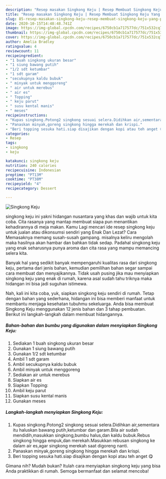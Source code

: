 ```yaml
---
description: "Resep masakan Singkong Keju | Resep Membuat Singkong Keju Yang Paling Enak"
title: "Resep masakan Singkong Keju | Resep Membuat Singkong Keju Yang Paling Enak"
slug: 85-resep-masakan-singkong-keju-resep-membuat-singkong-keju-yang-paling-enak
date: 2020-10-15T14:48:48.741Z
image: https://img-global.cpcdn.com/recipes/6750cb1a717577dc/751x532cq70/singkong-keju-foto-resep-utama.jpg
thumbnail: https://img-global.cpcdn.com/recipes/6750cb1a717577dc/751x532cq70/singkong-keju-foto-resep-utama.jpg
cover: https://img-global.cpcdn.com/recipes/6750cb1a717577dc/751x532cq70/singkong-keju-foto-resep-utama.jpg
author: Amelia Bradley
ratingvalue: 4
reviewcount: 11
recipeingredient:
- "1 buah singkong ukuran besar"
- "1 siung bawang putih"
- "1/2 sdt ketumbar"
- "1 sdt garam"
- "secukupnya kaldu bubuk"
- " minyak untuk menggoreng"
- " air untuk merebus"
- " air es"
- " Topping"
- " keju parut"
- " susu kental manis"
- " meses"
recipeinstructions:
- "Kupas singkong.Potong2 singkong sesuai selera.Didihkan air,sementara itu haluskan bawang putih,ketumbar dan garam.Bila air sudah mendidih,masukkan singkong,bumbu halus,dan kaldu bubuk.Rebus singkong hingga empuk,dan merekah.Masukkan rebusan singkong ke dalam air es,agar singkong merekah saat digoreng nanti."
- "Panaskan minyak,goreng singkong hingga merekah dan krispi."
- "Beri topping sesuka hati.siap disajikan dengan kopi atau teh anget 😋"
categories:
- Resep
tags:
- singkong
- keju

katakunci: singkong keju 
nutrition: 240 calories
recipecuisine: Indonesian
preptime: "PT13M"
cooktime: "PT38M"
recipeyield: "4"
recipecategory: Dessert

---
```



![Singkong Keju](https://img-global.cpcdn.com/recipes/6750cb1a717577dc/751x532cq70/singkong-keju-foto-resep-utama.jpg)


singkong keju ini yakni hidangan nusantara yang khas dan wajib untuk kita coba. Cita rasanya yang mantap membuat siapa pun menantikan kehadirannya di meja makan.
Kamu Lagi mencari ide resep singkong keju untuk jualan atau dikonsumsi sendiri yang Enak Dan Lezat? Cara Memasaknya memang susah-susah gampang. misalnya keliru mengolah maka hasilnya akan hambar dan bahkan tidak sedap. Padahal singkong keju yang enak seharusnya punya aroma dan cita rasa yang mampu memancing selera kita.



Banyak hal yang sedikit banyak mempengaruhi kualitas rasa dari singkong keju, pertama dari jenis bahan, kemudian pemilihan bahan segar sampai cara membuat dan menyajikannya. Tidak usah pusing jika mau menyiapkan singkong keju yang enak di rumah, karena asal sudah tahu triknya maka hidangan ini bisa jadi suguhan istimewa.


Nah, kali ini kita coba, yuk, siapkan singkong keju sendiri di rumah. Tetap dengan bahan yang sederhana, hidangan ini bisa memberi manfaat untuk membantu menjaga kesehatan tubuhmu sekeluarga. Anda bisa membuat Singkong Keju menggunakan 12 jenis bahan dan 3 tahap pembuatan. Berikut ini langkah-langkah dalam membuat hidangannya.

<!--inarticleads1-->

##### Bahan-bahan dan bumbu yang digunakan dalam menyiapkan Singkong Keju:

1. Sediakan 1 buah singkong ukuran besar
1. Gunakan 1 siung bawang putih
1. Gunakan 1/2 sdt ketumbar
1. Ambil 1 sdt garam
1. Ambil secukupnya kaldu bubuk
1. Ambil  minyak untuk menggoreng
1. Sediakan  air untuk merebus
1. Siapkan  air es
1. Siapkan  Topping:
1. Ambil  keju parut
1. Siapkan  susu kental manis
1. Gunakan  meses




<!--inarticleads2-->

##### Langkah-langkah menyiapkan Singkong Keju:

1. Kupas singkong.Potong2 singkong sesuai selera.Didihkan air,sementara itu haluskan bawang putih,ketumbar dan garam.Bila air sudah mendidih,masukkan singkong,bumbu halus,dan kaldu bubuk.Rebus singkong hingga empuk,dan merekah.Masukkan rebusan singkong ke dalam air es,agar singkong merekah saat digoreng nanti.
1. Panaskan minyak,goreng singkong hingga merekah dan krispi.
1. Beri topping sesuka hati.siap disajikan dengan kopi atau teh anget 😋




Gimana nih? Mudah bukan? Itulah cara menyiapkan singkong keju yang bisa Anda praktikkan di rumah. Semoga bermanfaat dan selamat mencoba!
